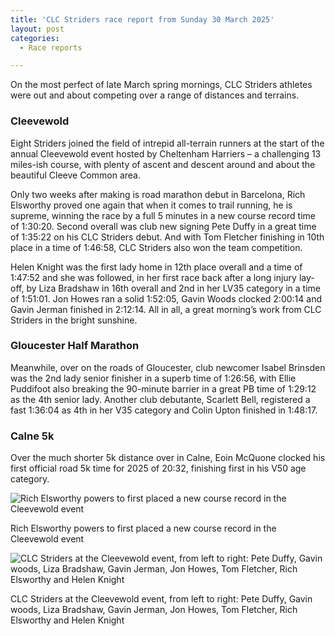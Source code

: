 ```yaml
---
title: 'CLC Striders race report from Sunday 30 March 2025'
layout: post
categories:
  - Race reports

---
```


On the most perfect of late March spring mornings, CLC Striders athletes were out and about competing over a range of distances and terrains.

### Cleevewold

Eight Striders joined the field of intrepid all-terrain runners at the start of the annual Cleevewold event hosted by Cheltenham Harriers – a challenging 13 miles-ish course, with plenty of ascent and descent around and about the beautiful Cleeve Common area.

Only two weeks after making is road marathon debut in Barcelona, Rich Elsworthy proved one again that when it comes to trail running, he is supreme, winning the race by a full 5 minutes in a new course record time of 1:30:20. Second overall was club new signing Pete Duffy in a great time of 1:35:22 on his CLC Striders debut. And with Tom Fletcher finishing in 10th place in a time of 1:46:58, CLC Striders also won the team competition.

Helen Knight was the first lady home in 12th place overall and a time of 1:47:52 and she was followed, in her first race back after a long injury lay-off, by Liza Bradshaw in 16th overall and 2nd in her LV35 category in a time of 1:51:01. Jon Howes ran a solid 1:52:05, Gavin Woods clocked 2:00:14 and Gavin Jerman finished in 2:12:14. All in all, a great morning’s work from CLC Striders in the bright sunshine.

### Gloucester Half Marathon

Meanwhile, over on the roads of Gloucester, club newcomer Isabel Brinsden was the 2nd lady senior finisher in a superb time of 1:26:56, with Ellie Puddifoot also breaking the 90-minute barrier in a great PB time of 1:29:12 as the 4th senior lady. Another club debutante, Scarlett Bell, registered a fast 1:36:04 as 4th in her V35 category and Colin Upton finished in 1:48:17.

### Calne 5k

Over the much shorter 5k distance over in Calne, Eoin McQuone clocked his first official road 5k time for 2025 of 20:32, finishing first in his V50 age category.

![Rich Elsworthy powers to first placed a new course record in the Cleevewold event](/images/2025/04/2025-04-10-Cleevewold.jpg "Rich Elsworthy powers to first placed a new course record in the Cleevewold event
")

Rich Elsworthy powers to first placed a new course record in the Cleevewold event

![CLC Striders at the Cleevewold event, from left to right: Pete Duffy, Gavin woods, Liza Bradshaw, Gavin Jerman, Jon Howes, Tom Fletcher, Rich Elsworthy and Helen Knight
](/images/2025/03/2025-04-10-Cleevewold-team.jpg "CLC Striders at the Cleevewold event, from left to right: Pete Duffy, Gavin woods, Liza Bradshaw, Gavin Jerman, Jon Howes, Tom Fletcher, Rich Elsworthy and Helen Knight")

CLC Striders at the Cleevewold event, from left to right: Pete Duffy, Gavin woods, Liza Bradshaw, Gavin Jerman, Jon Howes, Tom Fletcher, Rich Elsworthy and Helen Knight


